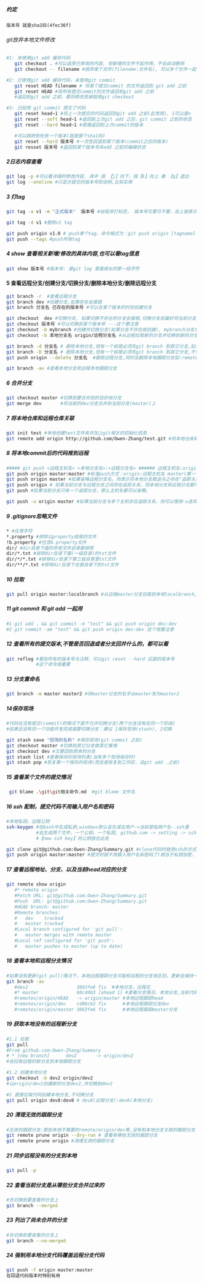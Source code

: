 ##### 约定
``` 
版本号 就是sha1码(4fec36f)
```

###### git放弃本地文件修改
``` sh
#1: 未使用git add 缓存代码 
   git checkout . #可以返原已修改的内容, 但新增的文件不起作用，不会自动删除
   git checkout -- filename #放弃某个文件(filename:文件名), 可以多个文件一起,用空格隔开就可以了

#2: 已使用git add 缓存代码，未使用git commit  
   git reset HEAD filename # 将某个提交commit 的文件返回到 git add 之前
   git reset HEAD #将所有提交commit的文件返回到git add 之前
   #返回到git add 之前，要将修改丢掉就用git checkout

#3: 已经用 git commit 提交了代码
   git reset head~1 #将上一次提交的代码返回到git add 之前(此常用), 1可以是n
   git reset --soft head~1 #返回到上次git add 之后，git commit 之前的状态
   git reset --hard head~1 #直接返回到上次commit的版本

   #可以跳转到任务一个版本(就是那个sha1码)
   git reset --hard 版本号 #一次性回退到某个版本(commit之后的版本)
   git resset 版本号 #返回到某个版本号未add 之前的编辑状态
```

##### 2日志内容查看
``` sh
git log -p #可以看详细的修改内容, 其中 按 【j】向下，按【k】向上 看 【q】退出
git log --oneline #只显示提交的版本号和说明,比较实用
```

##### 3 打tag
``` sh
git tag -a v1 -m "正式版本"  版本号 #给程序打标签， 版本号可要可不要，加上就表示在哪个提交后打的标签，不加就表示当前 如: git tag -a v1 -m "正式版" 4sfasf23

git tag -d v1 #删除v1 tag

git push origin v1.0 # push单个tag，命令格式为：git push origin [tagname]
git push --tags #push所有tag
```

##### 4 show 查看相关新增/修改的具体内容,也可以看tag信息
``` sh
git show 版本号 #版本号: 是git log 里面很长的那一段字符
```

#### 5 查看远程分支/创建分支/切换分支/删除本地分支/删除远程分支
``` sh
git branch -r  #查看远程分支
git branch dev #创建分支,如果存在会报错
git branch 分支名 已存在的版本号 #可以在某个版本的时刻创建分支

git checkout  dev #切换分支, 如果切换不存在的分支会报错,切换分支前最好将当前分支的代码提交
git checkout 版本号 #可以切换到某个版本号 ---这个要注意
git checkout -b mybranch #创建并切换分支(如果分支不存在就创建), mybranch分支名
git checkout -b 本地分支名 origin/远程分支名 #从远程拉取新的分支并切换到新的分支(将会自动创建一个新的本地分支，并与指定的远程分支关联起来)

git branch -d 分支名 # 删除本地分支,但有一个前提必须先git branch 到其它分支,如果有未合并的代码时会报错
git branch -D 分支名 # 删除本地分支,但有一个前提必须先git branch 到其它分支,不管是否有未合并的代码直接删除
git push origin --delete 分支名  #删除远程分支,同时会删除本地跟踪分支如:remote/origin/dev

git branch -av #查看本地分支和远程本地跟踪分支
```

##### 6 合并分支
``` sh
git checkout master #切换到要合并到的目的地分支
git merge dev       #将当前的dev分支合并到当前分支(master)上
```

##### 7 将本地仓库和远程仓库关联
``` sh
git init test #本地创建test文件夹并加上git相关的初始化信息
git remote add origin http://github.com/Owen-Zhang/test.git #将本地仓库和线上仓库关联,origin是git默认远程标识,也可以改成其它
```

##### 8 将本地commit后的代码推到远程
``` sh
##### git push <远程主机名> <本地分支名>:<远程分支名> ###### 远程主机名:origin
git push origin master:master #标准push方式：origin:远程主机名 master(第一个):本地分支名,master(第二个):远程分支名
git push origin master #如果省略远程分支名，则表示将本地分支推送与之存在"追踪关系"的远程分支（通常两者同名），如果该远程分支不存在，则会被新建
git push origin # 如果当前分支与远程分支之间存在追踪关系，则本地分支和远程分支都可以省略。
git push #如果当前分支只有一个追踪分支，那么主机名都可以省略。

git push -u origin master #如果当前分支与多个主机存在追踪关系，则可以使用-u选项指定一个默认主机，这样后面就可以不加任何参数使用git push。
```

##### 9 .gitignore忽略文件
``` sh
* #任意字符
*.property #排除以property结尾的文件
!b.property #包含b.property文件
dir/ #dir目录下面的所有文件目录都排除
dir/*.txt #排除dir目录下面(一级目录)的txt文件
dir/*/*.txt #排除dir目录下第三级目录里txt文件
dir/**/*.txt #排除dir目录下任意目录下的txt文件

```

##### 10 拉取
``` sh
git pull origin master:localbranch #从远程master分支拉取到本地localbranch, 如果localbranch不存在就创建
```

##### 11 git commit 和 git add 一起用
``` sh
#1 git add . && git commit -m "test" && git push origin dev:dev
#2 git commit -am "test" && git push origin dev:dev 这个用要注意
```

##### 12 查看所有的提交版本,不管是否回退或者分支回并什么的，都可以看
``` sh
git reflog #看到所有的版本号与注释，可以git reset --hard 后面的版本号
           #这个命令很重要
```


##### 13 分支重命名
``` sh
git branch -m master master2 #将master分支的名字从master改为master2
```

##### 14保存现场
``` sh
#代码在没有提交(commit)的情况下是不允许切换分支(两个分支没有在同一个阶段)
#如果还没有将一个功能开发完成就要切换分支：建议 1保存现场(stash), 2切换

git stash save "现场的名称" #保存现场(git commit 之前)
git checkout master #切换到其它分支做其它事情
git checkout dev #又要回到原来的分支
git stash list #查看保存的现场列表(当有多个现场保存时)
git stash pop #恢复第一个保存的现场(而且是恢复到工作区，没git add .之前)

```

##### 15 查看某个文件的提交情况
``` sh
 git blame .\git\git相关命令.md  #git blame 文件名
```


##### 16 ssh 配制，提交代码不用输入用户名和密码
``` sh
#本地私钥，远程公钥
ssh-keygen #在bash中生成私钥,windows默认会生成在用户->当前登陆用户名-.ssh里
           #会生成两个文件，一个公钥，一个私钥, github.com -> setting -> ssh and gpg keys里
           #【new ssh key】将公钥放在此处

git clone git@github.com:Owen-Zhang/Summary.git #clone代码时就用ssh的方式
git push origin master:master #提交时就不用输入用户名和密码了(相当于私钥加密，公钥解密)
```

##### 17 查看远程地址、分支、以及当前head对应的分支
``` sh
git remote show origin 
   #* remote origin
   #Fetch URL: git@github.com:Owen-Zhang/Summary.git
   #Push  URL: git@github.com:Owen-Zhang/Summary.git
   #HEAD branch: master
   #Remote branches:
   #   dev    tracked
   #   master tracked
   #Local branch configured for 'git pull':
   #   master merges with remote master
   #Local ref configured for 'git push':
   #   master pushes to master (up to date)
```

##### 18 查看本地和远程分支情况
``` sh
#如果没有更新(git pull)情况下，本地远程跟踪分支可能和远程的分支有区别，更新会操持一致
git branch -av 
   #dev2                  3863fe6 fix  #本地分支，远程无
   #* master              60cd4b3 [ahead 1] #查看分支情况，本地分支,当前代码分支
   #remotes/origin/HEAD   -> origin/master #本地远程跟踪head
   #remotes/origin/dev    cd86cb2 fix      #本地远程跟踪分支dev
   #remotes/origin/master 3863fe6 fix      #本地远程跟踪master分支
```

##### 19 获取本地没有的远程新分支
``` sh
#1.1 拉取
git pull 
#From github.com:Owen-Zhang/Summary
# * [new branch]      dev2       -> origin/dev2
#会拉取远程的新分支到本地跟踪分支

#1.2 创建本地分支
git checkout -b dev2 origin/dev2
#以origin/dev2创建新的分支dev2,并切换到dev2

#2 直接拉取代码创建本地分支,不切换分支
git pull origin dev8:dev8 # dev8(远程分支):dev8(本地分支) 
```

##### 20 清理无效的跟踪分支
``` sh
#无效的跟踪分支:那些本地不需要的remote/origin/dev等,没有和本地分支关联的跟踪分支
git remote prune origin --dry-run # 查看有哪些无效的跟踪分支
git remote prune origin #清理无效的跟踪分支
```


##### 21 同步远程没有的分支到本地
``` sh
git pull -p
```

##### 22 查看当前分支是从哪些分支合并过来的
``` sh
#先切换到要查看的分支上
git branch --merged
```

##### 23 列出了尚未合并的分支
``` sh
#先切换到要查看的分支上
git branch --no-merged
```
##### 24 强制用本地分支代码覆盖远程分支代码
``` sh
git push -f origin master:master
在回退代码版本时特别有用
```